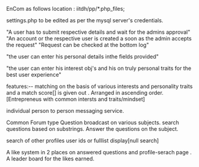 <!--type your content here-->
EnCom
as follows
location : iitdh/pp/*.php_files;

settings.php to be edited as per the mysql server's credentials.

"A user has to submit respective details and wait for the admins approval"
"An account or the respective user is created a soon as the admin accepts the request"
"Request can be checked at the bottom log"

"the user can enter his personal details inthe fields provided"

"the user can enter his interest obj's and his on truly personal traits for the best user experience"

features:--
matching on the basis of various interests and personality traits and a match score[] is given out .
Arranged in ascending order.[Entrepreneus with common intersts and traits/mindset]

individual person to person messaging service.

Common Forum type Question broadcast on various subjects.
search questions based on substrings.
Answer the questions on the subject.


search of other profiles user ids or fulllist display[null search]


A like system in 2 places on answered questions and profile-serach page .
A leader board for the likes earned.
